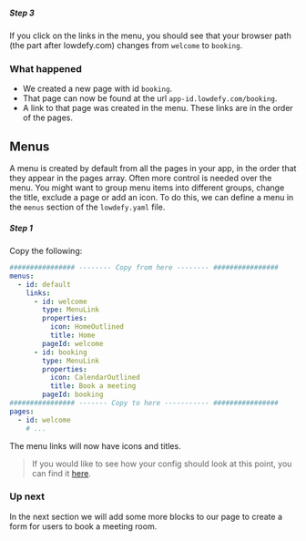 ##### Step 3

If you click on the links in the menu, you should see that your browser path (the part after lowdefy.com) changes from `welcome` to `booking`.

### What happened

- We created a new page with id `booking`.
- That page can now be found at the url `app-id.lowdefy.com/booking`.
- A link to that page was created in the menu. These links are in the order of the pages.

## Menus

A menu is created by default from all the pages in your app, in the order that they appear in the pages array. Often more control is needed over the menu. You might want to group menu items into different groups, change the title, exclude a page or add an icon. To do this, we can define a menu in the `menus` section of the `lowdefy.yaml` file.

##### Step 1

Copy the following:

```yaml
################ -------- Copy from here -------- ################
menus:
  - id: default
    links:
      - id: welcome
        type: MenuLink
        properties:
          icon: HomeOutlined
          title: Home
        pageId: welcome
      - id: booking
        type: MenuLink
        properties:
          icon: CalendarOutlined
          title: Book a meeting
        pageId: booking
################ ------- Copy to here ----------- ################
pages:
  - id: welcome
    # ...
```

The menu links will now have icons and titles.

>  If you would like to see how your config should look at this point, you can find it [here](tutorial-create-page-config).

### Up next

In the next section we will add some more blocks to our page to create a form for users to book a meeting room.

